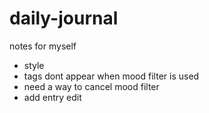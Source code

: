 # daily-journal

notes for myself
- style
- tags dont appear when mood filter is used 
- need a way to cancel mood filter
- add entry edit